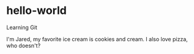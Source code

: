 # hello-world
Learning Git

I'm Jared, my favorite ice cream is cookies and cream.
I also love pizza, who doesn't?
